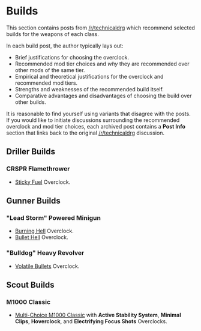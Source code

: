 # Builds

This section contains posts from [/r/technicaldrg](https://www.reddit.com/r/technicaldrg) which
recommend selected builds for the weapons of each class.

In each build post, the author typically lays out:

- Brief justifications for choosing the overclock.
- Recommended mod tier choices and *why* they are recommended over other mods of the same tier.
- Empirical and theoretical justifications for the overclock and recommended mod tiers.
- Strengths and weaknesses of the recommended build itself.
- Comparative advantages and disadvantages of choosing the build over other builds.

It is reasonable to find yourself using variants that disagree with the posts. If you would like to
initiate discussions surrounding the recommended overclock and mod tier choices, each archived post
contains a **Post Info** section that links back to the original
[/r/technicaldrg](https://www.reddit.com/r/technicaldrg) discussion.

## Driller Builds

### CRSPR Flamethrower

- [Sticky Fuel](./sticky-fuel.md) Overclock.

## Gunner Builds

### "Lead Storm" Powered Minigun

- [Burning Hell](./burning-hell.md) Overclock.
- [Bullet Hell](./bullet-hell.md) Overclock.

### "Bulldog" Heavy Revolver

- [Volatile Bullets](./volatile-bullets.md) Overclock.

## Scout Builds

### M1000 Classic

- [Multi-Choice M1000 Classic](./m1000.md) with **Active Stability System**, **Minimal Clips**,
  **Hoverclock**, and **Electrifying Focus Shots** Overclocks.
